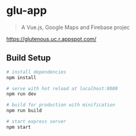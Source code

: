 # glu-app

> A Vue.js, Google Maps and Firebase projec

https://glutenous.uc.r.appspot.com/

## Build Setup

``` bash
# install dependencies
npm install

# serve with hot reload at localhost:8080
npm run dev

# build for production with minification
npm run build

# start express server
npm start
```
